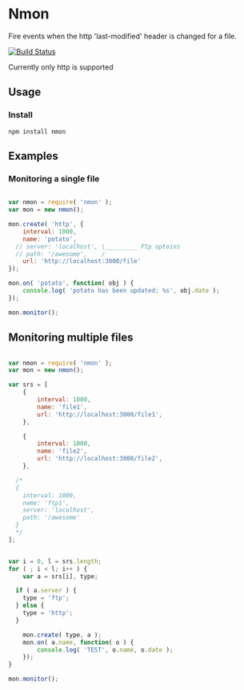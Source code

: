 # Nmon
Fire events when the http 'last-modified' header is changed for a file.

 [![Build Status](https://secure.travis-ci.org/qbit/nmon.png)](http://travis-ci.org/qbit/nmon)

 Currently only http is supported

## Usage

### Install

	npm install nmon

## Examples

### Monitoring a single file

```javascript

var nmon = require( 'nmon' );
var mon = new nmon();

mon.create( 'http', {
	interval: 1000,
	name: 'potato',
  // server: 'localhost', \_________ Ftp optoins
  // path: '/awesome',    /
	url: 'http://localhost:3000/file'
});

mon.on( 'potato', function( obj ) {
	console.log( 'potato has been updated: %s', obj.date );
});

mon.monitor();
```

## Monitoring multiple files 

```javascript

var nmon = require( 'nmon' );
var mon = new nmon();

var srs = [
	{ 
		interval: 1000,
		name: 'file1',
		url: 'http://localhost:3000/file1',
	},

	{ 
		interval: 1000,
		name: 'file2',
		url: 'http://localhost:3000/file2',
	},

  /*
  {
    interval: 1000,
    name: 'ftp1',
    server: 'localhost',
    path: '/awesome'
  }
  */
];


var i = 0, l = srs.length;
for ( ; i < l; i++ ) {
	var a = srs[i], type;

  if ( a.server ) {
    type = 'ftp';
  } else {
    type = 'http';
  }

	mon.create( type, a );
	mon.on( a.name, function( o ) {
		console.log( 'TEST', o.name, o.date );
	});
}

mon.monitor();
```
